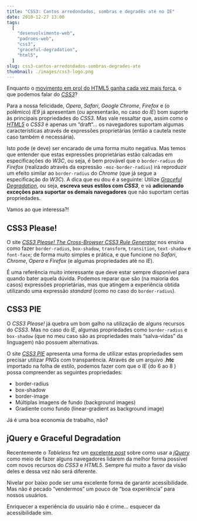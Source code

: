 ```yaml
---
title: "CSS3: Cantos arredondados, sombras e degradês até no IE"
date: 2010-12-27 13:00
tags:
  [
    "desenvolvimento-web",
    "padroes-web",
    "css3",
    "graceful-degradation",
    "html5",
  ]
slug: css3-cantos-arredondados-sombras-degrades-ate
thumbnail: ./images/css3-logo.png
---
```


Enquanto o [movimento em prol do HTML5 ganha cada vez mais força][], o
que podemos falar do [*CSS3*][]?

Para a nossa felicidade, _Opera_, _Safari_, _Google Chrome_, _Firefox_ e
(o polêmico) _IE9_ já apresentam (ou apresentarão, no caso do _IE_) bom
suporte às principais propriedades do _CSS3_. Mas vale ressaltar que,
assim como o [*HTML5*][] o _CSS3_ é apenas um “draft“… os navegadores
suportam algumas características através de expressões proprietárias
(então a cautela neste caso também é necessária).

Isto pode (e deve) ser encarado de uma forma muito negativa. Mas temos
que entender que estas expressões proprietárias estão calcadas em
especificações do _W3C_, ou seja, é bem provável que o `border-radius`
do _Firefox_ (realizado através da expressão `-moz-border-radius`) irá
reproduzir um efeito similar ao `border-radius` do _Chrome_ (que já
segue a especificação do _W3C_). A dica que eu dou é a seguinte: Utilize
[*Graceful Degradation*][], ou seja, **escreva seus estilos com
_CSS3_**, e vá **adicionando exceções para suportar os demais
navegadores** que não suportam certas propriedades.

Vamos ao que interessa?!

## CSS3 Please!

O site [*CSS3 Please! The Cross-Browser CSS3 Rule Generator*][] nos
ensina como fazer `border-radius`, `box-shadow`, `transform`,
`transition`, `text-shadow` e `font-face`; de forma muito simples
e prática, e que funcione no _Safari_, _Chrome_, _Opera_ e _Firefox_ (e
algumas propriedades até no _IE_).

É uma referência muito interessante que deve estar sempre disponível
para quando bater aquela dúvida. Podemos reparar que são (na maioria dos
casos) expressões proprietárias, mas que atingem a experiência obtida
utilizando uma expressão _standard_ (como no caso do `border-radius`).

## CSS3 PIE

O _CSS3 Please!_ já quebra um bom galho na utilização de alguns recursos
do _CSS3_. Mas no caso do _IE_, algumas propriedades como
`border-radius` e `box-shadow` (que no meu caso são as propriedades
mais “salva-vidas” da linguagem) não possuem alternativas.

O site [*CSS3 PIE*][] apresenta uma forma de utilizar estas propriedades
sem precisar utilizar _PNGs_ com transparência. Através de um arquivo
**.htc** importado na folha de estilo, podemos fazer com que o _IE_ (do
6 ao 8 ) possa compreender as seguintes propriedades:

- border-radius
- box-shadow
- border-image
- Múltiplas imagens de fundo (background images)
- Gradiente como fundo (linear-gradient as background image)

Já é uma boa economia de trabalho, não?

## jQuery e Graceful Degradation

Recentemente o _Tableless_ fez um [excelente *post*][] sobre como usar a
[*jQuery*][] como meio de fazer alguns navegadores lidarem da melhor
forma possível com novos recursos do _CSS3_ e _HTML5_. Sempre fui muito
a favor da visão deles e dessa vez não será diferente.

Nivelar por baixo pode ser uma excelente forma de garantir
acessibilidade. Mas não é pecado “vendermos” um pouco de “boa
experiência” para nossos usuários.

Enriquecer a experiência do usuário não é crime… esquecer da
acessibilidade sim.

[movimento em prol do html5 ganha cada vez mais força]: /2010/11/13/usando-html5-sem-medo.html "Usando o HTML5 sem medo"
[*css3*]: /tag/css3.html "Leia mais sobre CSS3"
[*html5*]: /tag/html5.html "Leia mais sobre HTML5"
[*graceful degradation*]: http://www.tableless.com.br/graceful-degradation-e-tudo-sobre-acessibilidade "Graceful degradation é tudo sobre Acessibilidade"
[*css3 please! the cross-browser css3 rule generator*]: http://css3please.com/ "Saiba como fazer CSS3 Cross-Browser"
[*css3 pie*]: http://css3pie.com/ "CSS3 decorations for IE"
[excelente *post*]: http://www.tableless.com.br/jquery-para-layouts "jQuery para produção de layouts"
[*jquery*]: /tag/jquery.html
